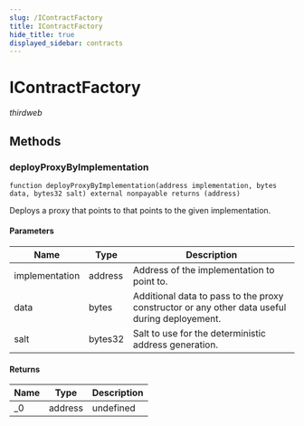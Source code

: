 ```yaml
---
slug: /IContractFactory
title: IContractFactory
hide_title: true
displayed_sidebar: contracts
---
```


# IContractFactory

_thirdweb_

## Methods

### deployProxyByImplementation

```solidity
function deployProxyByImplementation(address implementation, bytes data, bytes32 salt) external nonpayable returns (address)
```

Deploys a proxy that points to that points to the given implementation.

#### Parameters

| Name           | Type    | Description                                                                                   |
| -------------- | ------- | --------------------------------------------------------------------------------------------- |
| implementation | address | Address of the implementation to point to.                                                    |
| data           | bytes   | Additional data to pass to the proxy constructor or any other data useful during deployement. |
| salt           | bytes32 | Salt to use for the deterministic address generation.                                         |

#### Returns

| Name | Type    | Description |
| ---- | ------- | ----------- |
| \_0  | address | undefined   |
